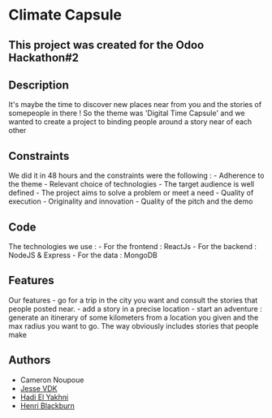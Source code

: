 # Climate Capsule

## This project was created for the Odoo Hackathon#2

## Description
It's maybe the time to discover new places near from you and the stories of somepeople in there !
So the theme was 'Digital Time Capsule' and we wanted to create a project to binding people around a story near of each other

## Constraints
We did it in 48 hours and the constraints were the following : 
    - Adherence to the theme
    - Relevant choice of technologies
    - The target audience is well defined
    - The project aims to solve a problem or meet a need
    - Quality of execution
    - Originality and innovation 
    - Quality of the pitch and the demo
    
## Code
The technologies we use :
    - For the frontend : ReactJs
    - For the backend : NodeJS & Express
    - For the data : MongoDB
    
## Features
Our features
    - go for a trip in the city you want and consult the stories that people posted near.
    - add a story in a precise location
    - start an adventure : generate an itinerary of some kilometers from a location you given and the max radius you want to go. The way obviously includes stories that people make
    
## Authors 
* Cameron Noupoue
* [Jesse VDK](https://github.com/VandenkerckhoveJesse)
* [Hadi El Yakhni](https://github.com/hadielyakhni)
* [Henri Blackburn](https://github.com/Heno08)
